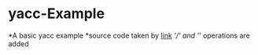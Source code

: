 # yacc-Example
*A basic yacc example
*source code taken by [link](https://github.com/jengelsma/yacc-tutorial.git)
*'/' and '*' operations are added
